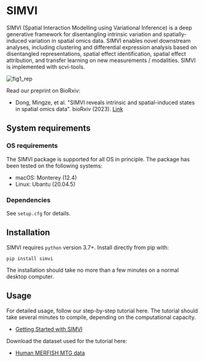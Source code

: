 # SIMVI

SIMVI (Spatial Interaction Modelling using Variational Inference) is a deep generative framework for disentangling intrinsic variation and spatially-induced variation in spatial omics data. SIMVI enables novel downstream analyses, including clustering and differential expression analysis based on disentangled representations, spatial effect identification, spatial effect attribution, and transfer learning on new measurements / modalities. SIMVI is implemented with scvi-tools.

![fig1_rep](https://github.com/MingzeDong/SIMVI/assets/68533876/88a10941-afab-440d-8fd5-95a8ef968d9d)

Read our preprint on BioRxiv: 

- Dong, Mingze, et al. "SIMVI reveals intrinsic and spatial-induced states in spatial omics data". bioRxiv (2023). [Link](https://www.biorxiv.org/content/10.1101/2023.08.28.554970v1)

## System requirements
### OS requirements
The SIMVI package is supported for all OS in principle. The package has been tested on the following systems:
* macOS: Monterey (12.4)
* Linux: Ubantu (20.04.5)
### Dependencies
See `setup.cfg` for details.

## Installation
SIMVI requires `python` version 3.7+.  Install directly from pip with:

    pip install simvi

The installation should take no more than a few minutes on a normal desktop computer.


## Usage

For detailed usage, follow our step-by-step tutorial here. The tutorial should take several minutes to compile, depending on the computational capacity.

- [Getting Started with SIMVI](https://github.com/KlugerLab/SIMVI/blob/main/SIMVItutorial.ipynb)

Download the dataset used for the tutorial here:

- [Human MERFISH MTG data](https://drive.google.com/file/d/1i6spfxfEqqczgSHDX0gNImrGkH7Ruy7z/view?usp=sharing)
